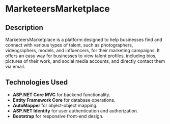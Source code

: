 # MarketeersMarketplace

## Description
MarketeersMarketplace is a platform designed to help businesses find and connect with various types of talent, such as photographers, videographers, models, and influencers, for their marketing campaigns. It offers an easy way for businesses to view talent profiles, including bios, pictures of their work, and social media accounts, and directly contact them via email.

## Technologies Used
- **ASP.NET Core MVC** for backend functionality.
- **Entity Framework Core** for database operations.
- **AutoMapper** for object-object mapping.
- **ASP.NET Identity** for user authentication and authorization.
- **Bootstrap** for responsive front-end design.
